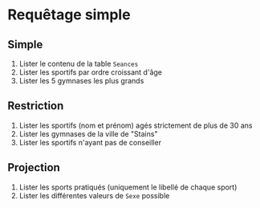 # Requêtage simple

## Simple

1. Lister le contenu de la table `Seances`
1. Lister les sportifs par ordre croissant d'âge
1. Lister les 5 gymnases les plus grands

## Restriction

1. Lister les sportifs (nom et prénom) agés strictement de plus de 30 ans
1. Lister les gymnases de la ville de "Stains"
1. Lister les sportifs n'ayant pas de conseiller

## Projection

1. Lister les sports pratiqués (uniquement le libellé de chaque sport)
1. Lister les différentes valeurs de `Sexe` possible


